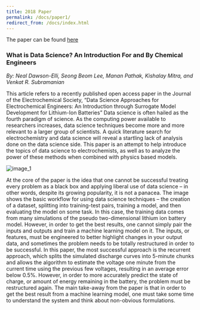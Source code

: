 ```yaml
---
title: 2018 Paper
permalink: /docs/paper1/
redirect_from: /docs/index.html
---
```


The paper can be found [here](http://jes.ecsdl.org/content/165/2/A1.abstract?ct)

### What is Data Science?  An Introduction For and By Chemical Engineers
*By: Neal Dawson-Elli, Seong Beom Lee, Manan Pathak, Kishalay Mitra, and Venkat R. Subramanian*

This article refers to a recently published open access paper in the Journal of the Electrochemical Society, “Data Science Approaches for Electrochemical Engineers: An Introduction through Surrogate Model Development for Lithium-Ion Batteries”
Data science is often hailed as the fourth paradigm of science.  As the computing power available to researchers increases, data science techniques become more and more relevant to a larger group of scientists. A quick literature search for electrochemistry and data science will reveal a startling lack of analysis done on the data science side.  This paper is an attempt to help introduce the topics of data science to electrochemists, as well as to analyze the power of these methods when combined with physics based models.

 ![image_1]((/img/paper1_img.png))

At the core of the paper is the idea that one cannot be successful treating every problem as a black box and applying liberal use of data science – in other words, despite its growing popularity, it is not a panacea.  The image shows the basic workflow for using data science techniques – the creation of a dataset, splitting into training-test pairs, training a model, and then evaluating the model on some task. In this case, the training data comes from many simulations of the pseudo two-dimensional lithium ion battery model.  However, in order to get the best results, one cannot simply pair the inputs and outputs and train a machine learning model on it.  The inputs, or features, must be engineered to better highlight changes in your output data, and sometimes the problem needs to be totally restructured in order to be successful.
In this paper, the most successful approach is the recurrent approach, which splits the simulated discharge curves into 5-minute chunks and allows the algorithm to estimate the voltage one minute from the current time using the previous few voltages, resulting in an average error below 0.5%.  However, in order to more accurately predict the state of charge, or amount of energy remaining in the battery, the problem must be restructured again.  The main take-away from the paper is that in order to get the best result from a machine learning model, one must take some time to understand the system and think about non-obvious formulations.

